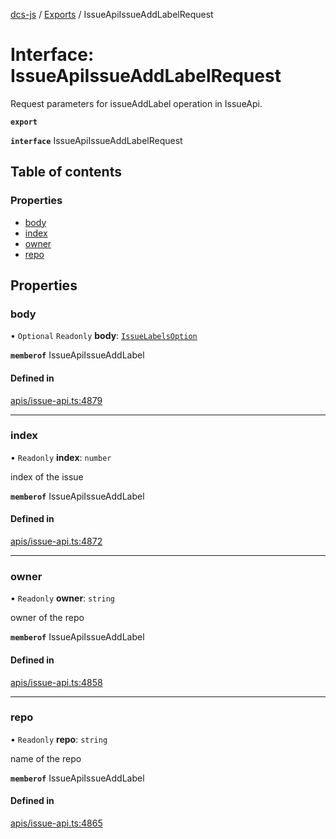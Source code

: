 [dcs-js](../README.md) / [Exports](../modules.md) / IssueApiIssueAddLabelRequest

# Interface: IssueApiIssueAddLabelRequest

Request parameters for issueAddLabel operation in IssueApi.

**`export`**

**`interface`** IssueApiIssueAddLabelRequest

## Table of contents

### Properties

- [body](IssueApiIssueAddLabelRequest.md#body)
- [index](IssueApiIssueAddLabelRequest.md#index)
- [owner](IssueApiIssueAddLabelRequest.md#owner)
- [repo](IssueApiIssueAddLabelRequest.md#repo)

## Properties

### <a id="body" name="body"></a> body

• `Optional` `Readonly` **body**: [`IssueLabelsOption`](IssueLabelsOption.md)

**`memberof`** IssueApiIssueAddLabel

#### Defined in

[apis/issue-api.ts:4879](https://github.com/unfoldingWord/dcs-js/blob/b29eb7a/apis/issue-api.ts#L4879)

___

### <a id="index" name="index"></a> index

• `Readonly` **index**: `number`

index of the issue

**`memberof`** IssueApiIssueAddLabel

#### Defined in

[apis/issue-api.ts:4872](https://github.com/unfoldingWord/dcs-js/blob/b29eb7a/apis/issue-api.ts#L4872)

___

### <a id="owner" name="owner"></a> owner

• `Readonly` **owner**: `string`

owner of the repo

**`memberof`** IssueApiIssueAddLabel

#### Defined in

[apis/issue-api.ts:4858](https://github.com/unfoldingWord/dcs-js/blob/b29eb7a/apis/issue-api.ts#L4858)

___

### <a id="repo" name="repo"></a> repo

• `Readonly` **repo**: `string`

name of the repo

**`memberof`** IssueApiIssueAddLabel

#### Defined in

[apis/issue-api.ts:4865](https://github.com/unfoldingWord/dcs-js/blob/b29eb7a/apis/issue-api.ts#L4865)
